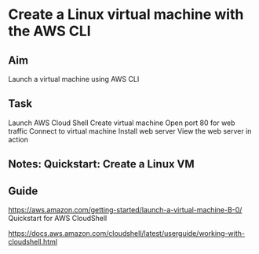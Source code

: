 #  Create a Linux virtual machine with the AWS CLI

## Aim
Launch a virtual machine using AWS CLI

## Task
Launch AWS Cloud Shell
Create virtual machine
Open port 80 for web traffic
Connect to virtual machine
Install web server
View the web server in action

## Notes: Quickstart: Create a Linux VM

## Guide
https://aws.amazon.com/getting-started/launch-a-virtual-machine-B-0/ Quickstart for AWS CloudShell

https://docs.aws.amazon.com/cloudshell/latest/userguide/working-with-cloudshell.html
